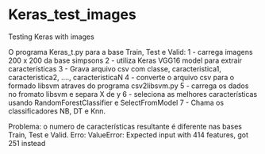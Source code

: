 # Keras_test_images
Testing Keras with images

O programa Keras_t.py para a base Train, Test e Valid:
1 - carrega imagens 200 x 200 da base simpsons 
2 - utiliza Keras VGG16 model para extrair características
3 - Grava arquivo csv com classe, caracteristica1, caracteristica2, ...., caracteristicaN
4 - converte o arquivo csv para o formado libsvm atraves do programa csv2libsvm.py
5 - carrega os dados no fromato libsvm e separa X de y
6 - seleciona as melhores características usando RandomForestClassifier e SelectFromModel
7 - Chama os classificadores NB, DT e Knn.

Problema: o numero de características resultante é diferente nas bases Train, Test e Valid. 
Erro: ValueError: Expected input with 414 features, got 251 instead
